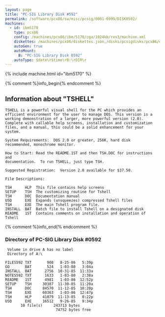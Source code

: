 ```yaml
---
layout: page
title: "PC-SIG Library Disk #592"
permalink: /software/pcx86/sw/misc/pcsig/0001-0999/DISK0592/
machines:
  - id: ibm5170
    type: pcx86
    config: /machines/pcx86/ibm/5170/cga/1024kb/rev3/machine.xml
    diskettes: /machines/pcx86/diskettes.json,/disks/pcsigdisks/pcx86/diskettes.json
    autoGen: true
    autoMount:
      B: "PC-SIG Library Disk 0592"
    autoType: $date\r$time\rB:\rDIR\r
---
```


{% include machine.html id="ibm5170" %}

{% comment %}info_begin{% endcomment %}

## Information about "TSHELL"

    TSHELL is a powerful visual shell for the PC which provides an
    efficient environment for the user to manage DOS. This version is a
    working demonstration of a larger, more powerful version (2.0).
    Complete with callable help screens, installation and customization
    files, and a manual, this could be a solid enhancement for your system.
    
    System Requirements:  DOS 2.0 or greater, 256K, hard disk
    recommended, monochrome monitor.
    
    How to Start: Read the README.1ST and then TSH.DOC for instructions and
    documentation.  To run TSHELL, just type TSH.
    
    Suggested Registration:  Version 2.0 available for $37.50.
    
    File Descriptions:
    
    TSH      HLP  This file contains help screens
    SETUP    TSH  The customizing routine for Tshell
    TSH      DOC  Documentation manual
    USQ      EXE  Expands (unsqueezes) compressed Tshell files
    TSH      EXE  The main Tshell program file.
    INSTALL  BAT  Batch file to install Tshell on a designated disk
    README   1ST  Contains comments on installation and operation of Tshell
{% comment %}info_end{% endcomment %}


### Directory of PC-SIG Library Disk #0592

     Volume in drive A has no label
     Directory of A:\

    FILES592 TXT       908   8-25-86   5:39p
    GO       BAT       524   1-03-80   3:04a
    INSTALL  BAT      2756  10-31-85  11:33a
    NOTES592 TXT      1633   1-03-80   2:38a
    README   1ST      4981   1-03-86  12:52p
    SETUP    TSH     30387  11-30-85  11:20a
    TSH      DOC     84570  11-12-85  10:20p
    TSH      EXE     60363   1-03-86  12:47p
    TSH      HLP     41079  11-13-85   8:22p
    USQ      EXE     16512   9-26-85   9:34p
           10 file(s)     243713 bytes
                           74752 bytes free
